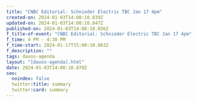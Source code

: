 ```yaml
---
title: "CNBC Editorial: Schnieder Electric TBC Jan 17 4pm"
created-on: 2024-01-03T14:08:10.839Z
updated-on: 2024-01-03T14:08:10.847Z
published-on: 2024-01-03T14:08:10.856Z
f_title-of-event: "CNBC Editorial: Schnieder Electric TBC Jan 17 4pm"
f_time: 4 PM - 4:30 PM
f_time-start: 2024-01-17T15:00:10.863Z
f_description: ""
tags: davos-agenda
layout: "[davos-agenda].html"
date: 2024-01-03T14:08:10.870Z
seo:
  noindex: false
  twitter:title: summary
  twitter:card: summary
---
```

